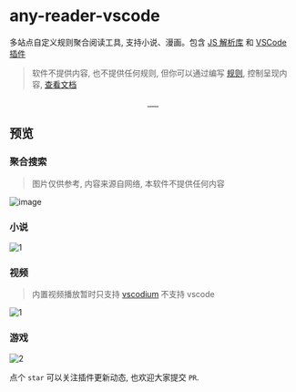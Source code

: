 # any-reader-vscode

多站点自定义规则聚合阅读工具, 支持小说、漫画。包含 [JS 解析库](https://aooiuu.github.io/any-reader/core/) 和 [VSCode 插件](https://aooiuu.github.io/any-reader/vsc/)

> 软件不提供内容, 也不提供任何规则, 但你可以通过编写 [规则](https://aooiuu.github.io/any-reader/rule/), 控制呈现内容, [查看文档](https://aooiuu.github.io/any-reader/)

<p align="center">
  <a href="https://github.com/aooiuu/any-reader-vscode">
    <img
      src="https://img.shields.io/visual-studio-marketplace/v/aooiu.any-reader"
      alt=""
    />
  </a>
  <a href="https://github.com/aooiuu/any-reader-vscode">
    <img
      src="https://img.shields.io/visual-studio-marketplace/d/aooiu.any-reader"
      alt=""
    />
  </a>
    <a href="https://github.com/aooiuu/any-reader-vscode">
    <img
      src="https://img.shields.io/visual-studio-marketplace/i/aooiu.any-reader"
      alt=""
    />
  </a>
  <a href="https://github.com/aooiuu/any-reader-vscode">
    <img src="https://img.shields.io/github/stars/aooiuu/any-reader" alt="" />
  </a>
  <a href="https://github.com/aooiuu/any-reader-vscode">
    <img src="https://img.shields.io/github/forks/aooiuu/any-reader" alt="" />
  </a>
  <a href="https://github.com/aooiuu/any-reader-vscode">
    <img src="https://img.shields.io/github/issues/aooiuu/any-reader" alt="" />
  </a>
</p>

## 预览

### 聚合搜索

> 图片仅供参考, 内容来源自网络, 本软件不提供任何内容

![image](https://github.com/aooiuu/any-reader/assets/28108111/3c93fb87-e74d-410e-ad97-3d4a665f1c08)

### 小说

![1](https://github.com/aooiuu/any-reader-vscode/assets/28108111/fff2e255-5e09-4bff-b45c-78070dce8afc)

### 视频

> 内置视频播放暂时只支持 [vscodium](https://github.com/VSCodium/vscodium) 不支持 vscode

![1](https://github.com/aooiuu/any-reader/assets/28108111/8d622612-e95e-4f33-9981-0615348c0e6e)

### 游戏

![2](https://github.com/aooiuu/any-reader/assets/28108111/ed5544d6-ec4f-4b52-a75a-a1f618b8383d)

点个 `star` 可以关注插件更新动态, 也欢迎大家提交 `PR`.
